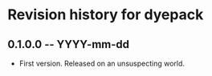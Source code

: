 # Revision history for dyepack

## 0.1.0.0 -- YYYY-mm-dd

* First version. Released on an unsuspecting world.
